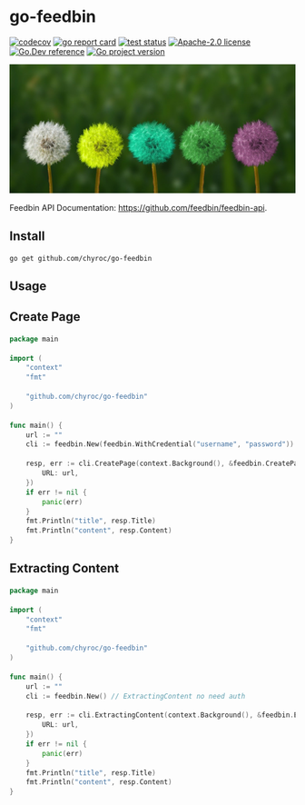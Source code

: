 # go-feedbin

[![codecov](https://codecov.io/gh/chyroc/go-feedbin/branch/master/graph/badge.svg?token=Z73T6YFF80)](https://codecov.io/gh/chyroc/go-feedbin)
[![go report card](https://goreportcard.com/badge/github.com/chyroc/go-feedbin "go report card")](https://goreportcard.com/report/github.com/chyroc/go-feedbin)
[![test status](https://github.com/chyroc/go-feedbin/actions/workflows/test.yml/badge.svg)](https://github.com/chyroc/go-feedbin/actions)
[![Apache-2.0 license](https://img.shields.io/badge/License-Apache%202.0-brightgreen.svg)](https://opensource.org/licenses/Apache-2.0)
[![Go.Dev reference](https://img.shields.io/badge/go.dev-reference-blue?logo=go&logoColor=white)](https://pkg.go.dev/github.com/chyroc/go-feedbin)
[![Go project version](https://badge.fury.io/go/github.com%2Fchyroc%2Fgo-feedbin.svg)](https://badge.fury.io/go/github.com%2Fchyroc%2Fgo-feedbin)

![](./header.jpg)

Feedbin API Documentation: https://github.com/feedbin/feedbin-api.

## Install

```shell
go get github.com/chyroc/go-feedbin
```

## Usage

## Create Page

```go
package main

import (
	"context"
	"fmt"

	"github.com/chyroc/go-feedbin"
)

func main() {
	url := ""
	cli := feedbin.New(feedbin.WithCredential("username", "password"))

	resp, err := cli.CreatePage(context.Background(), &feedbin.CreatePageReq{
		URL: url,
	})
	if err != nil {
		panic(err)
	}
	fmt.Println("title", resp.Title)
	fmt.Println("content", resp.Content)
}
```

## Extracting Content

```go
package main

import (
	"context"
	"fmt"

	"github.com/chyroc/go-feedbin"
)

func main() {
	url := ""
	cli := feedbin.New() // ExtractingContent no need auth

	resp, err := cli.ExtractingContent(context.Background(), &feedbin.ExtractingContentReq{
		URL: url,
	})
	if err != nil {
		panic(err)
	}
	fmt.Println("title", resp.Title)
	fmt.Println("content", resp.Content)
}
```